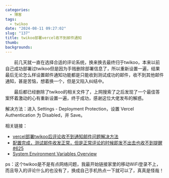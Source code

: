 ```yaml
---
categories:
  - 博客
tags:
  - twikoo
date: "2024-08-11 09:27:02"
slug: "137"
title: twikoo部署vercel收不到邮件通知
thumb: 
backgrounds:
---
```


&emsp;&emsp;前几天就一直在选择合适的评论系统，换来换去最终归于twikoo，本来以前自己成功部署过twikoo但是因为手贱删除部署信息了，所以重新设置一遍，结果最后无论怎么样设置邮件通知功能都是只能收到测试成功的邮件，收不到其他邮件通知，甚是苦恼，想着换一个，但是又陷入纠结中。

&emsp;&emsp;最后都已经删除了twikoo的相关文件了，上网搜索了之后发现了一个最佳答案怀着激动的心有重新设置一遍，终于成功，感谢这位大佬发布的解惑。

解决方法：进入 Settings - Deployment Protection，设置 Vercel Authentication 为 Disabled，并 Save。

相关链接：
- [vercel部署twikoo后评论收不到通知邮件问题解决方法](https://leolin66.top/article/twikoo_email_problem)
- [配置完成，测试邮件收发正常，但是正常评论的时候即发不出去也收不到提醒 #625](https://github.com/twikoojs/twikoo/issues/625)
- [System Environment Variables Overview](https://vercel.com/docs/projects/environment-variables/system-environment-variables)

ps：这个twikoo是不是有点网络问题，我最开始链接家里的移动WiFi登录不上，而且导入的评论什么的也没有了，换成自己手机热点一下就可以了，真真是怪哉！